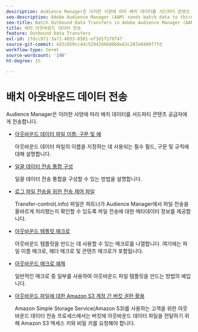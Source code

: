 ```yaml
---
description: Audience Manager은 이러한 사양에 따라 배치 데이터를 서드파티 콘텐츠 공급자에게 전송합니다.
seo-description: Adobe Audience Manager (AAM) sends batch data to third-party content providers according to these specifications.
seo-title: Batch Outbound Data Transfers in Adobe Audience Manager (AAM)
title: 배치 아웃바운드 데이터 전송
feature: Outbound Data Transfers
exl-id: 1fdcc971-3a71-4033-8501-ef3d1f1f0f47
source-git-commit: 4d3c859cc4dc5294286680b0e63c287e0409f7fd
workflow-type: tm+mt
source-wordcount: '190'
ht-degree: 1%

---
```


# 배치 아웃바운드 데이터 전송

Audience Manager은 이러한 사양에 따라 배치 데이터를 서드파티 콘텐츠 공급자에게 전송합니다.

* [아웃바운드 데이터 파일 이름: 구문 및 예](/help/using/integration/receiving-audience-data/batch-outbound-transfers/outbound-file-name-contents.md)

  아웃바운드 데이터 파일의 이름을 지정하는 데 사용되는 필수 필드, 구문 및 규칙에 대해 설명합니다.

* [일괄 데이터 전송 통합 구성](batch-server-configuration.md)

  일괄 데이터 전송 통합을 구성할 수 있는 방법을 설명합니다.

* [로그 파일 전송을 위한 전송 제어 파일](/help/using/integration/receiving-audience-data/batch-outbound-transfers/transfer-control-files.md)

  Transfer-control(.info) 파일은 파트너가 Audience Manager에서 파일 전송을 올바르게 처리했는지 확인할 수 있도록 파일 전송에 대한 메타데이터 정보를 제공합니다.

* [아웃바운드 템플릿 매크로](/help/using/integration/receiving-audience-data/batch-outbound-transfers/outbound-template-macros.md)

  아웃바운드 템플릿을 만드는 데 사용할 수 있는 매크로를 나열합니다. 여기에는 파일 이름 매크로, 헤더 매크로 및 콘텐츠 매크로가 포함됩니다.

* [아웃바운드 매크로 예제](/help/using/integration/receiving-audience-data/batch-outbound-transfers/outbound-macro-examples.md)

  일반적인 매크로 중 일부를 사용하여 아웃바운드 파일 템플릿을 만드는 방법의 예입니다.

* [아웃바운드 파일에 대한 Amazon S3 계정 간 버킷 권한 활용](/help/using/integration/receiving-audience-data/batch-outbound-transfers/authorize-s3-cross-bucket.md)

  Amazon Simple Storage Service(Amazon S3)를 사용하는 고객을 위한 아웃바운드 데이터 전송 프로세스에서는 버킷에 아웃바운드 데이터 파일을 전달하기 위해 Amazon S3 액세스 키와 비밀 키를 요청해야 합니다.
